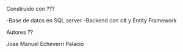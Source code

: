 Construido con ???

-Base de datos en SQL server
-Backend con c# y Entity Framework

Autores ??

Jose Manuel Echeverri Palacio

